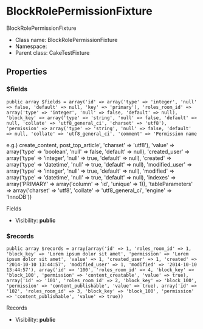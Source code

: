 BlockRolePermissionFixture
===============

BlockRolePermissionFixture




* Class name: BlockRolePermissionFixture
* Namespace: 
* Parent class: CakeTestFixture





Properties
----------


### $fields

    public array $fields = array('id' => array('type' => 'integer', 'null' => false, 'default' => null, 'key' => 'primary'), 'roles_room_id' => array('type' => 'integer', 'null' => false, 'default' => null), 'block_key' => array('type' => 'string', 'null' => false, 'default' => null, 'collate' => 'utf8_general_ci', 'charset' => 'utf8'), 'permission' => array('type' => 'string', 'null' => false, 'default' => null, 'collate' => 'utf8_general_ci', 'comment' => 'Permission name
e.g.) create_content,  post_top_article', 'charset' => 'utf8'), 'value' => array('type' => 'boolean', 'null' => false, 'default' => null), 'created_user' => array('type' => 'integer', 'null' => true, 'default' => null), 'created' => array('type' => 'datetime', 'null' => true, 'default' => null), 'modified_user' => array('type' => 'integer', 'null' => true, 'default' => null), 'modified' => array('type' => 'datetime', 'null' => true, 'default' => null), 'indexes' => array('PRIMARY' => array('column' => 'id', 'unique' => 1)), 'tableParameters' => array('charset' => 'utf8', 'collate' => 'utf8_general_ci', 'engine' => 'InnoDB'))

Fields



* Visibility: **public**


### $records

    public array $records = array(array('id' => 1, 'roles_room_id' => 1, 'block_key' => 'Lorem ipsum dolor sit amet', 'permission' => 'Lorem ipsum dolor sit amet', 'value' => 1, 'created_user' => 1, 'created' => '2014-10-10 13:44:57', 'modified_user' => 1, 'modified' => '2014-10-10 13:44:57'), array('id' => '100', 'roles_room_id' => 4, 'block_key' => 'block_100', 'permission' => 'content_creatable', 'value' => true), array('id' => '101', 'roles_room_id' => 2, 'block_key' => 'block_100', 'permission' => 'content_publishable', 'value' => true), array('id' => '102', 'roles_room_id' => 3, 'block_key' => 'block_100', 'permission' => 'content_publishable', 'value' => true))

Records



* Visibility: **public**



